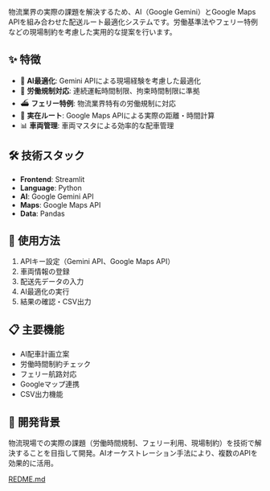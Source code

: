 物流業界の実際の課題を解決するため、AI（Google Gemini）とGoogle Maps APIを組み合わせた配送ルート最適化システムです。労働基準法やフェリー特例などの現場制約を考慮した実用的な提案を行います。

## ✨ 特徴
- 🤖 **AI最適化**: Gemini APIによる現場経験を考慮した最適化
- 🚚 **労働規制対応**: 連続運転時間制限、拘束時間制限に準拠
- ⛴️ **フェリー特例**: 物流業界特有の労働規制に対応
- 📍 **実在ルート**: Google Maps APIによる実際の距離・時間計算
- 📊 **車両管理**: 車両マスタによる効率的な配車管理

## 🛠️ 技術スタック
- **Frontend**: Streamlit
- **Language**: Python
- **AI**: Google Gemini API
- **Maps**: Google Maps API
- **Data**: Pandas

## 🚀 使用方法
1. APIキー設定（Gemini API、Google Maps API）
2. 車両情報の登録
3. 配送先データの入力
4. AI最適化の実行
5. 結果の確認・CSV出力

## 📋 主要機能
- AI配車計画立案
- 労働時間制約チェック
- フェリー航路対応
- Googleマップ連携
- CSV出力機能

## 🎯 開発背景
物流現場での実際の課題（労働時間規制、フェリー利用、現場制約）を技術で解決することを目指して開発。AIオーケストレーション手法により、複数のAPIを効果的に活用。

[REDME.md](https://github.com/user-attachments/files/20767665/REDME.md)

